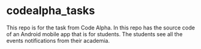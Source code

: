 # codealpha_tasks
This repo is for the task from Code Alpha. In this repo has the source code of an Android mobile app that is for students. The students see all the events notifications from their academia.
